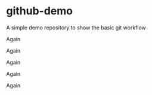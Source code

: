 # github-demo
A simple demo repository to show the basic git workflow

Again

Again

Again

Again

Again